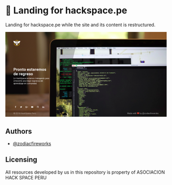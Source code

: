 # :honeybee: Landing for hackspace.pe

Landing for hackspace.pe while the site and its content is restructured.

![Landing preview](banner.png)

## Authors

* [@zodiacfireworks](https://github.com/zodiacfireworks)

## Licensing

All resources developed by us in this repository is property
of ASOCIACION HACK SPACE PERU
